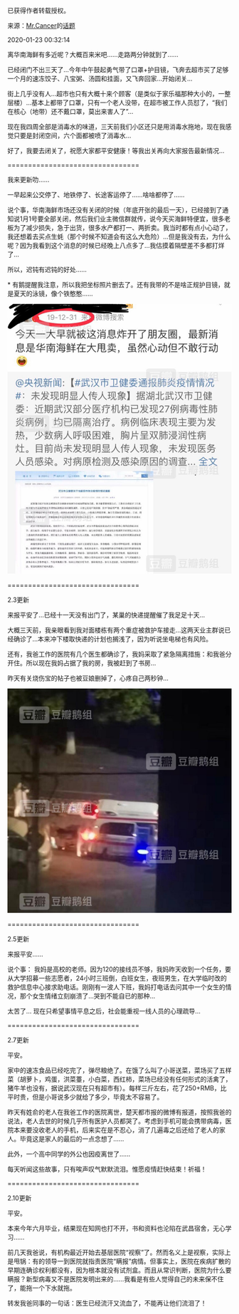 已获得作者转载授权。

来源：[Mr.Cancer](https://www.douban.com/people/craner/)的[话题](https://www.douban.com/group/topic/163716290/) 

2020-01-23 00:32:14

离华南海鲜有多近呢？大概百来米吧……走路两分钟就到了……

已经闭门不出三天了…今年中午鼓起勇气带了口罩+护目镜，飞奔去超市买了足够一个月的速冻饺子、八宝粥、汤圆和挂面，又飞奔回家…开始闭关…

街上几乎没有人…超市也只有大概十来个顾客（是类似于家乐福那种大小的，一整层楼）…基本上都带了口罩，只有一个老人没带，在超市被工作人员怼了，“我们在核心（地带）还不戴口罩，莫出来害人了”…

现在我四周全部是消毒水的味道，三天前我们小区还只是用消毒水拖地，现在我感觉只要是封闭空间，六个面都被喷了消毒水…

好了，我要去闭关了，祝愿大家都平安健康！等我出关再向大家报告最新情况…

================================

我来更新叻……

一早起来公交停了、地铁停了、长途客运停了……啥啥都停了……

说个事，华南海鲜市场还没有关闭的时候（年底开张的最后一天），已经接到了通知说1月1号要全部关闭，然后我们业主微信群就传，说今天买海鲜特便宜，很多老板为了减少损失，急于出货，很多水产都打一、两折卖。我当时都有点小心动了，我还想着去买点生蚝（那个时候不知道会有这么大危险）…但是我没有去，为什么呢？因为我看到这个消息的时候已经晚上八点多了…我估摸着隔壁差不多都打烊了…

所以，迟钝有迟钝的好处……

\* 有鹅提醒我注意，所以我把坐标照片删去了。还有我带的不是啥正规护目镜，就是夏天的泳镜，像个铁憨憨……

![](./pic/01-23-Mr.Cancer-第一次离新闻这么近，因为我就住在疫区中心1.jpg)

================================

2.3更新

来报平安了…已经十一天没有出门了，某巢的快递提醒催了我足足十天…

大概三天前，我亲眼看到我对面楼栋有两个重症被救护车接走…这两天业主群说已经确诊了…本来冲下楼取快递的计划也搁浅了，因为听说坐电梯也有风险。

还有，我爸工作的医院有几个医生都确诊了，我妈采取了紧急隔离措施：和我爸分开住。所以现在我妈占据了我的房，我被赶到了书房...

昨天有关烧伤宝的帖子也被豆娘删掉了，心疼自己两秒钟...

![](./pic/01-23-Mr.Cancer-第一次离新闻这么近，因为我就住在疫区中心2.jpg)

================================

2.5更新

来报平安……

说个事： 我妈是高校的老师。因为120的接线员不够，我妈昨天收到一个任务，要从大学招募一些志愿者，24小时三班倒，白班女生，夜班男生，在大学临时改的救护信息中心接求助电话。刚刚有一波人下班，我妈打电话去问其中一个女生的情况，那个女生情绪立刻崩溃了…哭到不能自已的那种…

太苦了… 现在只希望事情平息之后，社会能重视一线人员的心理疏导…

================================

2.7更新

平安。

家中的速冻食品已经吃完了，弹尽粮绝了。在饿了么叫了小哥送菜，菜场买了五样菜（胡萝卜，鸡蛋，洪菜薹，小白菜，西红柿，菜场已经没有任何形式的活禽了，猪牛羊也没有，据说武汉现在只有超市有）。每样三斤左右，花了250+RMB，比平时贵，但是小哥说多少就给了多少，毕竟太不容易了。

昨天有姓俞的老人在我爸工作的医院离世，楚天都市报的微博有报道，按照我爸的说法，老人去世的时候几乎所有医护人员都哭了。考虑到手机可能会携带病毒，医院本来要没收老人的手机，后来实在是不忍心，消了几遍毒之后还给了老人的家人。毕竟这是家人的最后的一点念想了…… 

此外，一个高中同学的外公也因疫离世了……

每天听闻这些故事，只有唉声叹气默默流泪。惟愿疫情赶快结束！祈福！

================================

2.10更新

平安。

本来今年六月毕业，结果现在知网也打不开，书和资料也沦陷在武昌宿舍，无心学习……

前几天我爸说，有机构最近开始去基层医院“视察”了。然而名义上是视察，实际上是甩锅：有的领导一到医院就指责医院“瞒报”病情。但事实上，医院在疾病扩散的早期连确诊权利都没有，因为根本就没有试剂盒。而且从常识判断，医院为什么要瞒报？新型病毒又不是医院发明出来的……我看是有些人觉得自己的未来保不住了，能拖一个下水就拖。

转发我爸同事的一句话：医生已经流汗又流血了，不能再让他们流泪了！